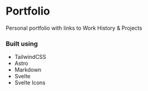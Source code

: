 # Portfolio

Personal portfolio with links to Work History & Projects

### Built using

- TailwindCSS
- Astro
- Markdown
- Svelte
- Svelte Icons
